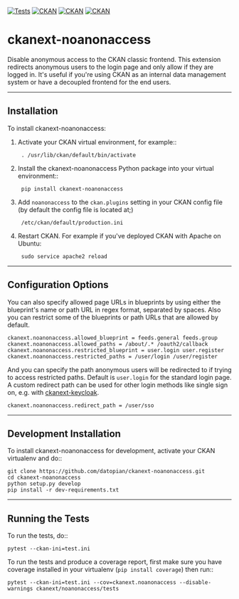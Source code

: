 [![Tests](https://github.com/datopian/ckanext-noanonaccess/actions/workflows/test.yml/badge.svg)](https://github.com/datopian/ckanext-noanonaccess/actions/workflows/test.yml) [![CKAN](https://img.shields.io/badge/ckan-2.10.x-blue.svg)]() [![CKAN](https://img.shields.io/badge/ckan-2.9.x-blue.svg)]() [![CKAN](https://img.shields.io/badge/ckan-2.8.x-blue.svg)]()

ckanext-noanonaccess
=============

Disable anonymous access to the CKAN classic frontend. This extension redirects anonymous users to the login page and only allow if they are logged in. It's useful if you're using CKAN as an internal data management system or have  a decoupled frontend for the end users.



------------
Installation
------------

To install ckanext-noanonaccess:

1. Activate your CKAN virtual environment, for example::

        . /usr/lib/ckan/default/bin/activate

2. Install the ckanext-noanonaccess Python package into your virtual environment::

        pip install ckanext-noanonaccess

3. Add ``noanonaccess`` to the ``ckan.plugins`` setting in your CKAN
   config file (by default the config file is located at;)

        /etc/ckan/default/production.ini

4. Restart CKAN. For example if you've deployed CKAN with Apache on Ubuntu:

        sudo service apache2 reload

--------------------
Configuration Options
--------------------
You can also specify allowed page URLs in blueprints by using either the blueprint's name or path URL in regex format, separated by spaces. Also you can restrict some of the blueprints or path URLs that are allowed by default.

    ckanext.noanonaccess.allowed_blueprint = feeds.general feeds.group
    ckanext.noanonaccess.allowed_paths = /about/.* /oauth2/callback
    ckanext.noanonaccess.restricted_blueprint = user.login user.register
    ckanext.noanonaccess.restricted_paths = /user/login /user/register

And you can specify the path anonymous users will be redirected to if trying to access restricted paths. Default is ``user.login`` for the standard login page. A custom redirect path can be used for other login methods like single sign on, e.g. with [ckanext-keycloak](https://github.com/keitaroinc/ckanext-keycloak).

    ckanext.noanonaccess.redirect_path = /user/sso

------------------------
Development Installation
------------------------

To install ckanext-noanonaccess for development, activate your CKAN virtualenv and
do::

    git clone https://github.com/datopian/ckanext-noanonaccess.git
    cd ckanext-noanonaccess
    python setup.py develop
    pip install -r dev-requirements.txt


-----------------
Running the Tests
-----------------

To run the tests, do::

    pytest --ckan-ini=test.ini 

To run the tests and produce a coverage report, first make sure you have
coverage installed in your virtualenv (``pip install coverage``) then run::

    pytest --ckan-ini=test.ini --cov=ckanext.noanonaccess --disable-warnings ckanext/noanonaccess/tests
